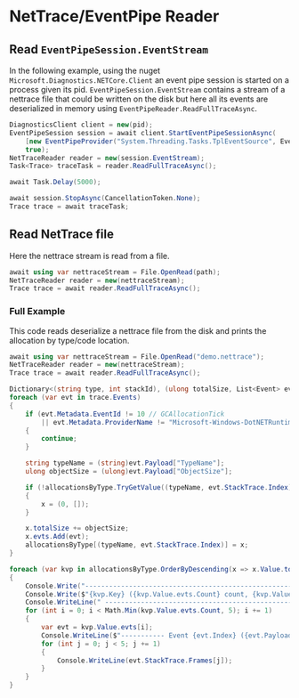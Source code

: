 # NetTrace/EventPipe Reader

## Read `EventPipeSession.EventStream`

In the following example, using the nuget `Microsoft.Diagnostics.NETCore.Client`
an event pipe session is started on a process given its pid.
`EventPipeSession.EventStream` contains a stream of a nettrace file that could
be written on the disk but here all its events are deserialized in memory using
`EventPipeReader.ReadFullTraceAsync`.

```csharp
DiagnosticsClient client = new(pid);
EventPipeSession session = await client.StartEventPipeSessionAsync(
    [new EventPipeProvider("System.Threading.Tasks.TplEventSource", EventLevel.Verbose, 0x3)],
    true);
NetTraceReader reader = new(session.EventStream);
Task<Trace> traceTask = reader.ReadFullTraceAsync();

await Task.Delay(5000);

await session.StopAsync(CancellationToken.None);
Trace trace = await traceTask;
```

## Read NetTrace file

Here the nettrace stream is read from a file.

```csharp
await using var nettraceStream = File.OpenRead(path);
NetTraceReader reader = new(nettraceStream);
Trace trace = await reader.ReadFullTraceAsync();
```

### Full Example

This code reads deserialize a nettrace file from the disk and prints the allocation by type/code location.

```csharp
await using var nettraceStream = File.OpenRead("demo.nettrace");
NetTraceReader reader = new(nettraceStream);
Trace trace = await reader.ReadFullTraceAsync();

Dictionary<(string type, int stackId), (ulong totalSize, List<Event> evts)> allocationsByType = [];
foreach (var evt in trace.Events)
{
    if (evt.Metadata.EventId != 10 // GCAllocationTick
        || evt.Metadata.ProviderName != "Microsoft-Windows-DotNETRuntime")
    {
        continue;
    }

    string typeName = (string)evt.Payload["TypeName"];
    ulong objectSize = (ulong)evt.Payload["ObjectSize"];

    if (!allocationsByType.TryGetValue((typeName, evt.StackTrace.Index), out var x))
    {
        x = (0, []);
    }

    x.totalSize += objectSize;
    x.evts.Add(evt);
    allocationsByType[(typeName, evt.StackTrace.Index)] = x;
}

foreach (var kvp in allocationsByType.OrderByDescending(x => x.Value.totalSize))
{
    Console.Write("---------------------------------------------------------------- ");
    Console.Write($"{kvp.Key} ({kvp.Value.evts.Count} count, {kvp.Value.totalSize} bytes)");
    Console.WriteLine(" ----------------------------------------------------------------");
    for (int i = 0; i < Math.Min(kvp.Value.evts.Count, 5); i += 1)
    {
        var evt = kvp.Value.evts[i];
        Console.WriteLine($"----------- Event {evt.Index} ({evt.Payload["ObjectSize"]} B) -----------");
        for (int j = 0; j < 5; j += 1)
        {
            Console.WriteLine(evt.StackTrace.Frames[j]);
        }
    }
}
```
